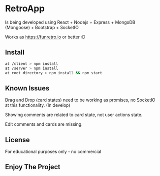 # RetroApp

Is being developed using React + Nodejs + Express + MongoDB (Mongoose) + Bootstrap + SocketIO

Works as https://funretro.io or better :D

## Install

```bash
at /client > npm install
at /server > npm install
at root directory > npm install && npm start
```

## Known Issues

Drag and Drop (card states) need to be working as promises, no SocketIO at this functionality. (In develop)

Showing comments are related to card state, not user actions state.

Edit comments and cards are missing.


## License

For educational purposes only - no commercial

## Enjoy The Project